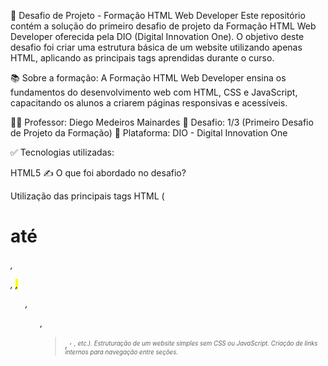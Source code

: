 📌 Desafio de Projeto - Formação HTML Web Developer
Este repositório contém a solução do primeiro desafio de projeto da Formação HTML Web Developer oferecida pela DIO (Digital Innovation One). O objetivo deste desafio foi criar uma estrutura básica de um website utilizando apenas HTML, aplicando as principais tags aprendidas durante o curso.

📚 Sobre a formação:
A Formação HTML Web Developer ensina os fundamentos do desenvolvimento web com HTML, CSS e JavaScript, capacitando os alunos a criarem páginas responsivas e acessíveis.

👨‍🏫 Professor: Diego Medeiros Mainardes
📅 Desafio: 1/3 (Primeiro Desafio de Projeto da Formação)
🏫 Plataforma: DIO - Digital Innovation One

✅ Tecnologias utilizadas:

HTML5
✍ O que foi abordado no desafio?

Utilização das principais tags HTML (<h1> até <h6>, <p>, <mark>, <ul>, <ol>, <blockquote>, <sup>, <sub>, etc.).
Estruturação de um website simples sem CSS ou JavaScript.
Criação de links internos para navegação entre seções.
